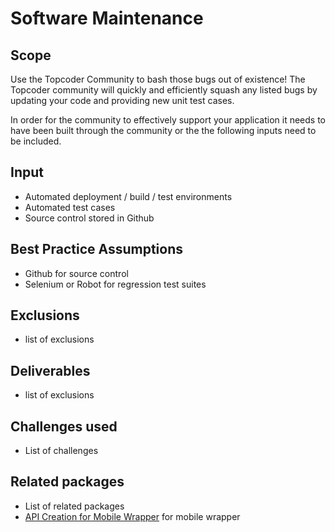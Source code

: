 # Software Maintenance

## Scope

Use the Topcoder Community to bash those bugs out of existence!  The Topcoder community will quickly and efficiently squash any listed bugs by updating your code and providing new unit test cases.  

In order for the community to effectively support your application it needs to have been built through the community or the the following inputs need to be included.  

## Input

- Automated deployment / build / test environments
- Automated test cases
- Source control stored in Github

## Best Practice Assumptions
- Github for source control
- Selenium or Robot for regression test suites

## Exclusions
- list of exclusions

## Deliverables

- list of exclusions

## Challenges used

- List of challenges

## Related packages
- List of related packages
- [API Creation for Mobile Wrapper](../api-creation-app/README.md) for mobile wrapper
